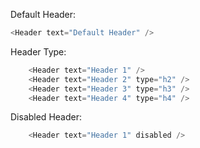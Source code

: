 Default Header:

```js
<Header text="Default Header" />
```

Header Type:

```js
    <Header text="Header 1" />
    <Header text="Header 2" type="h2" />
    <Header text="Header 3" type="h3" />
    <Header text="Header 4" type="h4" />
```

Disabled Header:

```js
    <Header text="Header 1" disabled />
```


